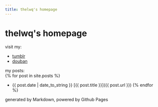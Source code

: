 ```yaml
---
title: thelwq's homepage
---
```

# thelwq's homepage

visit my:  
- [tumblr](http://tumblr.liuweiqiang.me/)
- [douban](https://www.douban.com/people/liriban/)

my posts:  
  {% for post in site.posts %}
- {{ post.date | date_to_string }} [{{ post.title }}]({{ post.url }})
  {% endfor %}

generated by Markdown, powered by Github Pages
